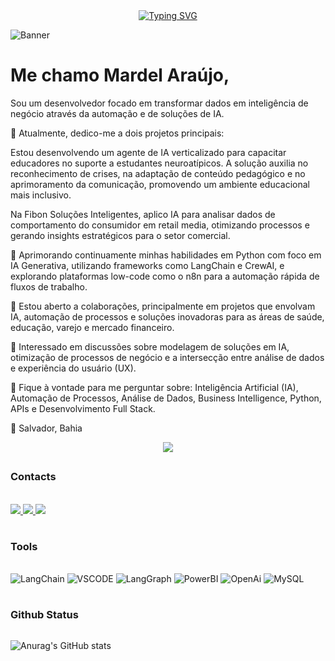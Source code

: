 <div align="center">
  <a href="https://git.io/typing-svg">
    <img src="https://readme-typing-svg.demolab.com/?font=Fira+Code&weight=500&size=22&pause=1000&color=0077B5&center=true&vCenter=true&random=false&width=524&lines=%E2%8A%B9+Ol%C3%A1,+seja+bem-vindo!+:D+%E2%8A%B9+" alt="Typing SVG">
  </a>
</div>


![Banner](https://github.com/user-attachments/assets/a9473a2f-3b34-4d34-a376-1504e3d98375)

# Me chamo Mardel Araújo,

Sou um desenvolvedor focado em transformar dados em inteligência de negócio através da automação e de soluções de IA.

🔭
Atualmente, dedico-me a dois projetos principais:

Estou desenvolvendo um agente de IA verticalizado para capacitar educadores no suporte a estudantes neuroatípicos. A solução auxilia no reconhecimento de crises, na adaptação de conteúdo pedagógico e no aprimoramento da comunicação, promovendo um ambiente educacional mais inclusivo.

Na Fibon Soluções Inteligentes, aplico IA para analisar dados de comportamento do consumidor em retail media, otimizando processos e gerando insights estratégicos para o setor comercial.

🌱
Aprimorando continuamente minhas habilidades em Python com foco em IA Generativa, utilizando frameworks como LangChain e CrewAI, e explorando plataformas low-code como o n8n para a automação rápida de fluxos de trabalho.

👯
Estou aberto a colaborações, principalmente em projetos que envolvam IA, automação de processos e soluções inovadoras para as áreas de saúde, educação, varejo e mercado financeiro.

🤔
Interessado em discussões sobre modelagem de soluções em IA, otimização de processos de negócio e a intersecção entre análise de dados e experiência do usuário (UX).

💬
Fique à vontade para me perguntar sobre: Inteligência Artificial (IA), Automação de Processos, Análise de Dados, Business Intelligence, Python, APIs e Desenvolvimento Full Stack.

📍 Salvador, Bahia  

<p align="center">
  <a href="https://skillicons.dev">
    <img src="https://skillicons.dev/icons?i=py,git,github,css,html,vscode,discord,ai,linux,mysql,sqlite,supabase" />
  </a>
</p>

##

 ### Contacts
<br/>

<a href="https://www.linkedin.com/in/mardel-araujo-0663a0214/" target="_blank">
  <img src="https://img.shields.io/badge/LinkedIn-0077B5?style=for-the-badge&logo=linkedin&logoColor=white">
  </a> 
  <a href="mailto:mardelaraujo1@gmail.com">
  <img src="https://img.shields.io/badge/-Gmail-%23333?style=for-the-badge&logo=gmail&logoColor=white" target="_blank">
  </a>
  <a href="https://instagram.com/mardel_araujo" target="_blank">
    <img src="https://img.shields.io/badge/-Instagram-%23E4405F?style=for-the-badge&logo=instagram&logoColor=white" target="_blank"></a>

	 
 #

 ### Tools

 <div style="display: inlineblock"> <br/>
  <img aling="center" alt=LangChain src="https://img.shields.io/badge/LangChain-000000?style=for-the-badge&logo=langchain&logoColor=white">
 <img aling="center" alt=VSCODE src="https://img.shields.io/badge/Visual_Studio_Code-0078D4?style=for-the-badge&logo=visual%20studio%20code&logoColor=white">
 <img aling="center" alt=LangGraph src="https://img.shields.io/badge/LangGraph-green?style=for-the-badge&logo=langgraph&logoColor=white">
 <img aling="center" alt=PowerBI src="https://img.shields.io/badge/PowerBI-yellow?style=for-the-badge&logo=Power_BI&logoColor=white">
 <img aling="center" alt=OpenAi src="https://img.shields.io/badge/OpenAi-000000?style=for-the-badge&logo=openai&logoColor=white">
 <img aling="center" alt=MySQL src="https://img.shields.io/badge/MySQL-9cf?style=for-the-badge&logo=mysql&logoColor=black">

 #

 ### Github Status
 <div align="left" style="display:flex;flex-direction=row;justify-content=space-between;">

![Anurag's GitHub stats](https://github-readme-stats.vercel.app/api?username=MardelAraujo&theme=dark&show_icons=true)


</div>

#

